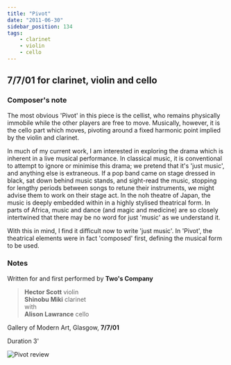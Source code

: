 ```yaml
---
title: "Pivot"
date: "2011-06-30"
sidebar_position: 134
tags:
    - clarinet
    - violin
    - cello
---
```


## 7/7/01 for clarinet, violin and cello

### Composer's note

The most obvious 'Pivot' in this piece is the cellist, who remains physically immobile while the other players are free to move. Musically, however, it is the cello part which moves, pivoting around a fixed harmonic point implied by the violin and clarinet.

In much of my current work, I am interested in exploring the drama which is inherent in a live musical performance. In classical music, it is conventional to attempt to ignore or minimise this drama; we pretend that it's 'just music', and anything else is extraneous. If a pop band came on stage dressed in black, sat down behind music stands, and sight-read the music, stopping for lengthy periods between songs to retune their instruments, we might advise them to work on their stage act. In the noh theatre of Japan, the music is deeply embedded within in a highly stylised theatrical form. In parts of Africa, music and dance (and magic and medicine) are so closely intertwined that there may be no word for just 'music' as we understand it.

With this in mind, I find it difficult now to write 'just music'. In 'Pivot', the theatrical elements were in fact 'composed' first, defining the musical form to be used.

### Notes

Written for and first performed by **Two's Company**

>   
> **Hector Scott** violin  
> **Shinobu Miki** clarinet  
> with  
> **Alison Lawrance** cello

Gallery of Modern Art, Glasgow, **7/7/01**

Duration 3'

![Pivot review](/img/piv_review.gif "piv_review")

